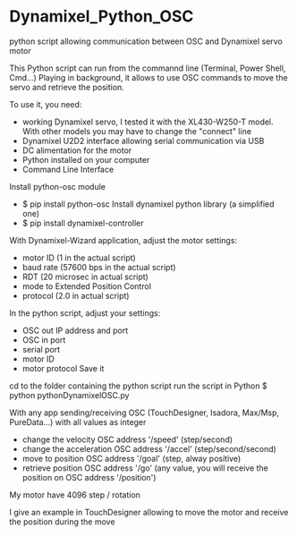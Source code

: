# Dynamixel_Python_OSC
python script allowing communication between OSC and Dynamixel servo motor

This Python script can run from the commannd line (Terminal, Power Shell, Cmd...)
Playing in background, it allows to use OSC commands to move the servo and retrieve the position.

To use it, you need:
- working Dynamixel servo, I tested it with the XL430-W250-T model. With other models you may have to change the "connect" line
- Dynamixel U2D2 interface allowing serial communication via USB
- DC alimentation for the motor
- Python installed on your computer
- Command Line Interface

Install python-osc module
- $ pip install python-osc
Install dynamixel python library (a simplified one)
- $ pip install dynamixel-controller

With Dynamixel-Wizard application, adjust the motor settings:
- motor ID (1 in the actual script)
- baud rate (57600 bps in the actual script)
- RDT (20 microsec in actual script)
- mode to Extended Position Control
- protocol (2.0 in actual script)

In the python script, adjust your settings:
- OSC out IP address and port
- OSC in port
- serial port
- motor ID
- motor protocol
Save it

cd to the folder containing the python script
run the script in Python
$ python pythonDynamixelOSC.py

With any app sending/receiving OSC (TouchDesigner, Isadora, Max/Msp, PureData...)
with all values as integer
- change the velocity OSC address '/speed' (step/second)
- change the acceleration OSC address '/accel' (step/second/second)
- move to position OSC address '/goal' (step, alway positive)
- retrieve position OSC address '/go' (any value, you will receive the position on OSC address '/position')

My motor have 4096 step / rotation

I give an example in TouchDesigner allowing to move the motor and receive the position during the move
